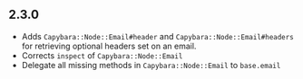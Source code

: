 ## 2.3.0

* Adds `Capybara::Node::Email#header` and `Capybara::Node::Email#headers` for retrieving optional headers set on an email.
* Corrects `inspect` of `Capybara::Node::Email` 
* Delegate all missing methods in `Capybara::Node::Email` to `base.email`
